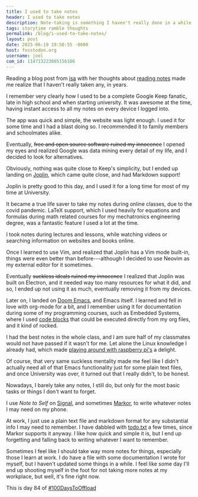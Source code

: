 ```yaml
---
title: I used to take notes
header: I used to take notes
description: Note-taking is something I haven't really done in a while, and a blog post I read reminded me about it
tags: storytime ramble thoughts
permalink: /blog/i-used-to-take-notes/
layout: post
date: 2025-06-19 19:50:55 -0600
host: fosstodon.org
username: joel
com_id: 114713223065156106
---
```


Reading a blog post from [isa](https://tahimik.com) with her thoughts about [reading notes](http://tahimik.com/journal/read-your-notes-or-i-wrote-a-bot-to-post-my-notes-on-fedi) made me realize that I haven't really taken any, in years.

I remember very clearly how I used to be a complete Google Keep fanatic, late in high school and when starting university. It was awesome at the time, having instant access to all my notes on every device I logged into.

The app was quick and simple, the website was light enough. I used it for some time and I had a blast doing so. I recommended it to family members and schoolmates alike.

Eventually, ~~free and open source software ruined my innocence~~ I opened my eyes and realized Google was data mining every detail of my life, and I decided to look for alternatives.

Obviously, nothing was quite close to Keep's simplicity, but I ended up landing on [Joplin](https://joplinapp.org/), which came quite close, and had Markdown support!

Joplin is pretty good to this day, and I used it for a long time for most of my time at University. 

It became a true life saver to take my notes during online classes, due to the covid pandemic. LaTeX support, which I used heavily for equations and formulas during math related courses for my mechatronics engineering degree, was a fantastic feature I used a lot at the time.

I took notes during lectures and lessons, while watching videos or searching information on websites and books online.

Once I learned to use Vim, and realized that Joplin has a Vim mode built-in, things were even better than before---although I decided to use Neovim as my external editor for it sometimes.

Eventually ~~suckless ideals ruined my innocence~~ I realized that Joplin was built on Electron, and it needed way too many resources for what it did, and so, I ended up not using it as much, eventually removing it from my devices.

Later on, I landed on [Doom Emacs](https://github.com/doomemacs/doomemacs), and Emacs itself. I learned and fell in love with org-mode for a bit, and I remember using it for documentation during some of my programming courses, such as Embedded Systems, where I used [code blocks](https://orgmode.org/manual/Structure-of-Code-Blocks.html) that could be executed directly from my org files, and it kind of rocked. 

I had the best notes in the whole class, and I am sure half of my classmates would not have passed if it wasn't for me. Let alone the Linux knowledge I already had, which made [playing around with raspberry pi's](/more/tags/raspberrypi/) a delight.

Of course, that very same suckless mentality made me feel like I didn't actually need all of that Emacs functionality just for some plain text files, and once University was over, it turned out that I really didn't, to be honest.

Nowadays, I barely take any notes, I still do, but only for the most basic tasks or things I don't want to forget.

I use *Note to Self* on [Signal](https://signal.org), and sometimes [Markor](https://github.com/gsantner/markor), to write whatever notes I may need on my phone.

At work, I just use a plain text file and markdown format for any substantial info I may need to remember. I have dabbled with [todo.txt](http://todotxt.org/) a few times, since Markor supports it anyway.  I like how quick and simple it is, but I end up forgetting and falling back to writing whatever I want to remember.

Sometimes I feel like I should take way more notes for things, especially those I learn at work. I do have a file with some documentation I wrote for myself, but I haven't updated some things in a while. I feel like some day I'll end up shooting myself in the foot for not taking more notes at my workplace, but well, it's fine right now.

This is day 84 of [#100DaysToOffload](https://100daystooffload.com)
